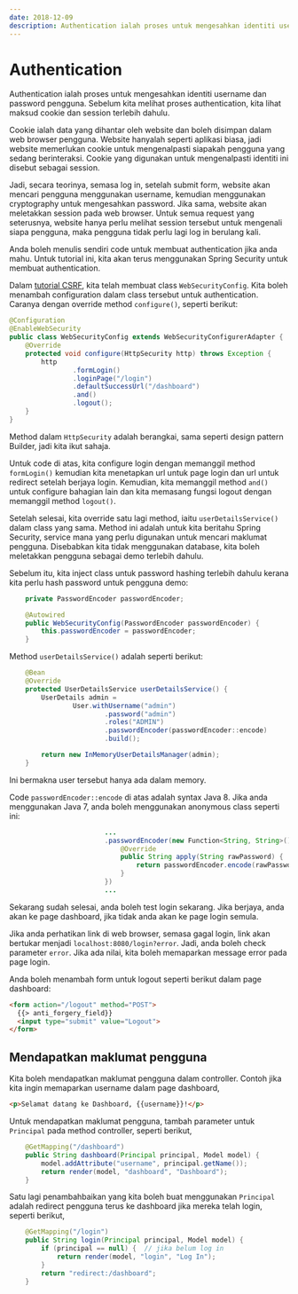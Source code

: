 ```yaml
---
date: 2018-12-09
description: Authentication ialah proses untuk mengesahkan identiti username dan password pengguna. Kita akan menggunakan Spring Security untuk authentication.
---
```


# Authentication

Authentication ialah proses untuk mengesahkan identiti username dan password
pengguna. Sebelum kita melihat proses authentication, kita lihat maksud cookie
dan session terlebih dahulu.

Cookie ialah data yang dihantar oleh website dan boleh disimpan dalam web
browser pengguna. Website hanyalah seperti aplikasi biasa, jadi website
memerlukan cookie untuk mengenalpasti siapakah pengguna yang sedang
berinteraksi. Cookie yang digunakan untuk mengenalpasti identiti ini disebut
sebagai session.

Jadi, secara teorinya, semasa log in, setelah submit form, website akan mencari
pengguna menggunakan username, kemudian menggunakan cryptography untuk
mengesahkan password. Jika sama, website akan meletakkan session pada web
browser. Untuk semua request yang seterusnya, website hanya perlu melihat
session tersebut untuk mengenali siapa pengguna, maka pengguna tidak perlu lagi
log in berulang kali.

Anda boleh menulis sendiri code untuk membuat authentication jika anda mahu.
Untuk tutorial ini, kita akan terus menggunakan Spring Security untuk membuat
authentication.

Dalam [tutorial CSRF](csrf.md), kita telah membuat class `WebSecurityConfig`.
Kita boleh menambah configuration dalam class tersebut untuk authentication.
Caranya dengan override method `configure()`, seperti berikut:

```java
@Configuration
@EnableWebSecurity
public class WebSecurityConfig extends WebSecurityConfigurerAdapter {
    @Override
    protected void configure(HttpSecurity http) throws Exception {
        http
                .formLogin()
                .loginPage("/login")
                .defaultSuccessUrl("/dashboard")
                .and()
                .logout();
    }
}
```

Method dalam `HttpSecurity` adalah berangkai, sama seperti design pattern
Builder, jadi kita ikut sahaja.

Untuk code di atas, kita configure login dengan memanggil method `formLogin()`
kemudian kita menetapkan url untuk page login dan url untuk redirect setelah
berjaya login. Kemudian, kita memanggil method `and()` untuk configure bahagian
lain dan kita memasang fungsi logout dengan memanggil method `logout()`.

Setelah selesai, kita override satu lagi method, iaitu `userDetailsService()`
dalam class yang sama. Method ini adalah untuk kita beritahu Spring Security,
service mana yang perlu digunakan untuk mencari maklumat pengguna. Disebabkan
kita tidak menggunakan database, kita boleh meletakkan pengguna sebagai demo
terlebih dahulu.

Sebelum itu, kita inject class untuk password hashing terlebih dahulu kerana
kita perlu hash password untuk pengguna demo:

```java
    private PasswordEncoder passwordEncoder;

    @Autowired
    public WebSecurityConfig(PasswordEncoder passwordEncoder) {
        this.passwordEncoder = passwordEncoder;
    }
```

Method `userDetailsService()` adalah seperti berikut:

```java
    @Bean
    @Override
    protected UserDetailsService userDetailsService() {
        UserDetails admin =
                User.withUsername("admin")
                        .password("admin")
                        .roles("ADMIN")
                        .passwordEncoder(passwordEncoder::encode)
                        .build();

        return new InMemoryUserDetailsManager(admin);
    }
```

Ini bermakna user tersebut hanya ada dalam memory.

Code `passwordEncoder::encode` di atas adalah syntax Java 8. Jika anda
menggunakan Java 7, anda boleh menggunakan anonymous class seperti ini:

```java
                        ...
                        .passwordEncoder(new Function<String, String>() {
                            @Override
                            public String apply(String rawPassword) {
                                return passwordEncoder.encode(rawPassword);
                            }
                        })
                        ...
```

Sekarang sudah selesai, anda boleh test login sekarang. Jika berjaya, anda akan
ke page dashboard, jika tidak anda akan ke page login semula.

Jika anda perhatikan link di web browser, semasa gagal login, link akan bertukar
menjadi `localhost:8080/login?error`. Jadi, anda boleh check parameter `error`.
Jika ada nilai, kita boleh memaparkan message error pada page login.

Anda boleh menambah form untuk logout seperti berikut dalam page dashboard:

```html
<form action="/logout" method="POST">
  {{> anti_forgery_field}}
  <input type="submit" value="Logout">
</form>
```

## Mendapatkan maklumat pengguna

Kita boleh mendapatkan maklumat pengguna dalam controller. Contoh jika kita
ingin memaparkan username dalam page dashboard,

```html
<p>Selamat datang ke Dashboard, {{username}}!</p>
```

Untuk mendapatkan maklumat pengguna, tambah parameter untuk `Principal` pada
method controller, seperti berikut,

```java
    @GetMapping("/dashboard")
    public String dashboard(Principal principal, Model model) {
        model.addAttribute("username", principal.getName());
        return render(model, "dashboard", "Dashboard");
    }
```

Satu lagi penambahbaikan yang kita boleh buat menggunakan `Principal` adalah
redirect pengguna terus ke dashboard jika mereka telah login, seperti berikut,

```java
    @GetMapping("/login")
    public String login(Principal principal, Model model) {
        if (principal == null) {  // jika belum log in
            return render(model, "login", "Log In");
        }
        return "redirect:/dashboard";
    }
```
